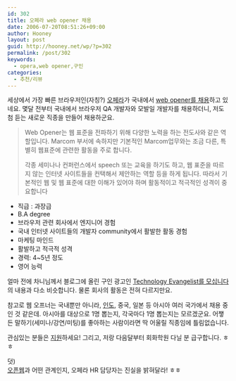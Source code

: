 ```yaml
---
id: 302
title: 오페라 web opener 채용
date: 2006-07-20T08:51:26+09:00
author: Hooney
layout: post
guid: http://hooney.net/wp/?p=302
permalink: /post/302
keywords:
  - opera,web opener,구인
categories:
  - 추천/리뷰
---
```

세상에서 가장 빠른 브라우저인(자칭?) [오페라](http://opera.com)가 국내에서 [web opener를 채용](http://hrp.jobkorea.co.kr/List_HH/HGi_Read.asp?re_www=www&HGi_NO=81342)하고 있네요. 몇달 전부터 국내에서 브라우저 QA 개발자와 모발일 개발자를 채용하더니, 저도 첨 듣는 새로운 직종을 만들어 채용하군요.

> Web Opener는 웹 표준을 전파하기 위해 다양한 노력을 하는 전도사와 같은 역할입니다. Marcom 부서에 속하지만 기본적인 Marcom업무와는 조금 다른, 특별히 웹표준에 관련한 활동을 주로 합니다.
> 
> 각종 세미나나 컨퍼런스에서 speech 또는 교육을 하기도 하고, 웹 표준을 따르지 않는 인터넷 사이트들을 컨택해서 제안하는 역할 등을 하게 됩니다. 따라서 기본적인 웹 및 웹 표준에 대한 이해가 있어야 하며 활동적이고 적극적인 성격이 중요합니다

  * 직급 : 과장급
  * B.A degree
  * 브라우저 관련 회사에서 엔지니어 경험
  * 국내 인터넷 사이트들의 개발자 community에서 활발한 활동 경험
  * 마케팅 마인드
  * 활발하고 적극적 성격
  * 경력: 4~5년 정도
  * 영어 능력

얼마 전에 차니님께서 블로그에 올린 구인 광고인 [Technology Evangelist를 모십니다](http://channy.creation.net/blog/?p=334)의 내용과 다소 비슷합니다. 물론 회사의 활동은 전혀 다르지만요.

참고로 웹 오프너는 국내뿐만 아니라, [인도](http://www.opera.com/company/jobs/web_opener.dml), 중국, 일본 등 아시아 여러 국가에서 채용 중인 것 같은데. 아시아를 대상으로 1명 뽑는지, 각국마다 1명 뽑는지는 모르겠군요. 어쨓든 말하기(세미나/강연/미팅)를 좋아하는 사람이라면 딱 어울릴 직종임에 틀림없습니다.

관심있는 분들은 [지원](http://hrp.jobkorea.co.kr/List_HH/HGi_Read.asp?re_www=www&HGi_NO=81342)하세요! 그리고, 저랑 다음달부터 회화학원 다닐 분 급구합니다. ㅎㅎ

덧)  
[오픈웹](http://openweb.or.kr)과 어떤 관계인지, 오페라 HR 담당자는 진실을 밝혀달라! ㅎㅎ